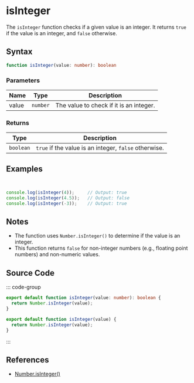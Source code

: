 # isInteger

The `isInteger` function checks if a given value is an integer. It returns `true` if the value is an integer, and `false` otherwise.

## Syntax

```typescript
function isInteger(value: number): boolean
```

### Parameters

| Name  | Type     | Description                                      |
|-------|----------|--------------------------------------------------|
| value | `number` | The value to check if it is an integer.          |

### Returns

| Type    | Description                                      |
|---------|--------------------------------------------------|
| `boolean` | `true` if the value is an integer, `false` otherwise. |

## Examples

```typescript


console.log(isInteger(4));     // Output: true
console.log(isInteger(4.5));   // Output: false
console.log(isInteger(-3));    // Output: true
```

## Notes

- The function uses `Number.isInteger()` to determine if the value is an integer.
- This function returns `false` for non-integer numbers (e.g., floating point numbers) and non-numeric values.

## Source Code

::: code-group
```typescript
export default function isInteger(value: number): boolean {
  return Number.isInteger(value);
}
```

```javascript
export default function isInteger(value) {
  return Number.isInteger(value);
}
```
::: 

## References

- [Number.isInteger()](https://developer.mozilla.org/en-US/docs/Web/JavaScript/Reference/Global_Objects/Number/isInteger)